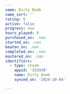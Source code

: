 ```yaml
---
name: Dirty Bomb
name_sort: ''
rating: 0
active: false
progress: new
hours_played: 0
purchased_on: .nan
started_on: .nan
beaten_on: .nan
completed_on: .nan
mastered_on: .nan
identifiers:
  - type: steam
    appid: '333930'
    name: Dirty Bomb
    synced_on: '2024-10-04'

---
```

